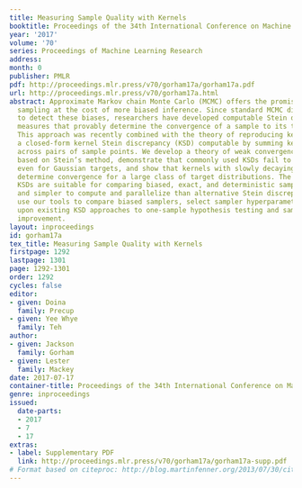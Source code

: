 ```yaml
---
title: Measuring Sample Quality with Kernels
booktitle: Proceedings of the 34th International Conference on Machine Learning
year: '2017'
volume: '70'
series: Proceedings of Machine Learning Research
address: 
month: 0
publisher: PMLR
pdf: http://proceedings.mlr.press/v70/gorham17a/gorham17a.pdf
url: http://proceedings.mlr.press/v70/gorham17a.html
abstract: Approximate Markov chain Monte Carlo (MCMC) offers the promise of more rapid
  sampling at the cost of more biased inference. Since standard MCMC diagnostics fail
  to detect these biases, researchers have developed computable Stein discrepancy
  measures that provably determine the convergence of a sample to its target distribution.
  This approach was recently combined with the theory of reproducing kernels to define
  a closed-form kernel Stein discrepancy (KSD) computable by summing kernel evaluations
  across pairs of sample points. We develop a theory of weak convergence for KSDs
  based on Stein’s method, demonstrate that commonly used KSDs fail to detect non-convergence
  even for Gaussian targets, and show that kernels with slowly decaying tails provably
  determine convergence for a large class of target distributions. The resulting convergence-determining
  KSDs are suitable for comparing biased, exact, and deterministic sample sequences
  and simpler to compute and parallelize than alternative Stein discrepancies. We
  use our tools to compare biased samplers, select sampler hyperparameters, and improve
  upon existing KSD approaches to one-sample hypothesis testing and sample quality
  improvement.
layout: inproceedings
id: gorham17a
tex_title: Measuring Sample Quality with Kernels
firstpage: 1292
lastpage: 1301
page: 1292-1301
order: 1292
cycles: false
editor:
- given: Doina
  family: Precup
- given: Yee Whye
  family: Teh
author:
- given: Jackson
  family: Gorham
- given: Lester
  family: Mackey
date: 2017-07-17
container-title: Proceedings of the 34th International Conference on Machine Learning
genre: inproceedings
issued:
  date-parts:
  - 2017
  - 7
  - 17
extras:
- label: Supplementary PDF
  link: http://proceedings.mlr.press/v70/gorham17a/gorham17a-supp.pdf
# Format based on citeproc: http://blog.martinfenner.org/2013/07/30/citeproc-yaml-for-bibliographies/
---
```

